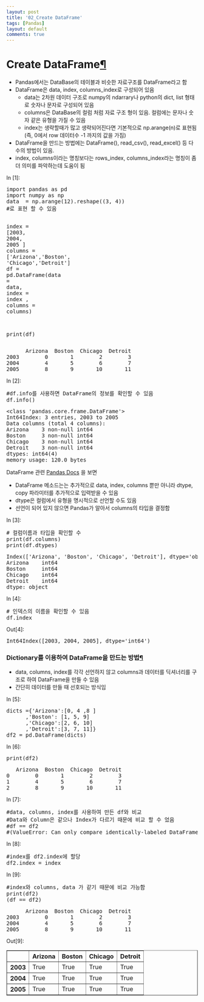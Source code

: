 ```yaml
---
layout: post
title: '02_Create DataFrame'
tags: [Pandas]
layout: default
comments: true
---
```


<div class="cell border-box-sizing text_cell rendered">
<div class="prompt input_prompt">
</div>
<div class="inner_cell">
<div class="text_cell_render border-box-sizing rendered_html">
<h1 id="Create-DataFrame">Create DataFrame<a class="anchor-link" href="#Create-DataFrame">&#182;</a></h1><ul>
<li>Pandas에서는 DataBase의 테이블과 비슷한 자료구조를 DataFrame라고 함</li>
<li>DataFrame은 data, index, columns_index로 구성되어 있음<ul>
<li>data는 2차원 데이터 구조로 numpy의 ndarrary나 python의 dict, list 형태로 숫자나 문자로 구성되어 있음</li>
<li>columns은 DataBase의 컬럼 처럼 자료 구조 형이 있음.  컬럼에는 문자나 숫자 같은 유형을 가질 수 있음</li>
<li>index는 생략할때가 많고 생략되어진다면 기본적으로 np.arange(n)로 표현됨(즉, 0에서 row 데이터수 -1 까지의 값을 가짐)</li>
</ul>
</li>
<li>DataFrame을 만드는 방법에는 DataFrame(), read_csv(), read_excel() 등 다수의 방법이 있음.</li>
<li>index, columns이라는 명칭보다는 rows_index, columns_index라는 명칭이 좀 더 의미를 파악하는데 도움이 됨</li>
</ul>

</div>
</div>
</div>
<div class="cell border-box-sizing code_cell rendered">
<div class="input">
<div class="prompt input_prompt">In&nbsp;[1]:</div>
<div class="inner_cell">
    <div class="input_area">
<div class=" highlight hl-ipython3"><pre><span></span><span class="kn">import</span> <span class="nn">pandas</span> <span class="k">as</span> <span class="nn">pd</span>
<span class="kn">import</span> <span class="nn">numpy</span> <span class="k">as</span> <span class="nn">np</span>
<span class="n">data</span>  <span class="o">=</span> <span class="n">np</span><span class="o">.</span><span class="n">arange</span><span class="p">(</span><span class="mi">12</span><span class="p">)</span><span class="o">.</span><span class="n">reshape</span><span class="p">((</span><span class="mi">3</span><span class="p">,</span> <span class="mi">4</span><span class="p">))</span>
<span class="c1">#로 표현 할 수 있음</span>


<span class="n">index</span> <span class="o">=</span> <span class="p">[</span><span class="mi">2003</span><span class="p">,</span> <span class="mi">2004</span><span class="p">,</span> <span class="mi">2005</span> <span class="p">]</span>
<span class="n">columns</span> <span class="o">=</span> <span class="p">[</span><span class="s1">&#39;Arizona&#39;</span><span class="p">,</span><span class="s1">&#39;Boston&#39;</span><span class="p">,</span> <span class="s1">&#39;Chicago&#39;</span><span class="p">,</span><span class="s1">&#39;Detroit&#39;</span><span class="p">]</span>
<span class="n">df</span> <span class="o">=</span> <span class="n">pd</span><span class="o">.</span><span class="n">DataFrame</span><span class="p">(</span><span class="n">data</span> <span class="o">=</span> <span class="n">data</span><span class="p">,</span> <span class="n">index</span> <span class="o">=</span> <span class="n">index</span> <span class="p">,</span> <span class="n">columns</span> <span class="o">=</span> <span class="n">columns</span><span class="p">)</span>

<span class="nb">print</span><span class="p">(</span><span class="n">df</span><span class="p">)</span>
</pre></div>

</div>
</div>
</div>

<div class="output_wrapper">
<div class="output">


<div class="output_area">
<div class="prompt"></div>

<div class="output_subarea output_stream output_stdout output_text">
<pre>      Arizona  Boston  Chicago  Detroit
2003        0       1        2        3
2004        4       5        6        7
2005        8       9       10       11
</pre>
</div>
</div>

</div>
</div>

</div>
<div class="cell border-box-sizing code_cell rendered">
<div class="input">
<div class="prompt input_prompt">In&nbsp;[2]:</div>
<div class="inner_cell">
    <div class="input_area">
<div class=" highlight hl-ipython3"><pre><span></span><span class="c1">#df.info를 사용하면 DataFrame의 정보를 확인할 수 있음</span>
<span class="n">df</span><span class="o">.</span><span class="n">info</span><span class="p">()</span>
</pre></div>

</div>
</div>
</div>

<div class="output_wrapper">
<div class="output">


<div class="output_area">
<div class="prompt"></div>

<div class="output_subarea output_stream output_stdout output_text">
<pre>&lt;class &#39;pandas.core.frame.DataFrame&#39;&gt;
Int64Index: 3 entries, 2003 to 2005
Data columns (total 4 columns):
Arizona    3 non-null int64
Boston     3 non-null int64
Chicago    3 non-null int64
Detroit    3 non-null int64
dtypes: int64(4)
memory usage: 120.0 bytes
</pre>
</div>
</div>

</div>
</div>

</div>
<div class="cell border-box-sizing text_cell rendered">
<div class="prompt input_prompt">
</div>
<div class="inner_cell">
<div class="text_cell_render border-box-sizing rendered_html">
<p>DataFrame 관련 <a href="https://pandas.pydata.org/pandas-docs/stable/generated/pandas.DataFrame.html">Pandas Docs</a> 을 보면</p>
<ul>
<li>DataFrame 메소드는는 추가적으로 data, index, columns 뿐만 아니라 dtype, copy 파라미터를 추가적으로 입력받을 수 있음</li>
<li>dtype은 컬럼에서 유형을 명시적으로 선언할 수도 있음</li>
<li>선언이 되어 있지 않으면 Pandas가 알아서 columns의 타입을 결정함</li>
</ul>

</div>
</div>
</div>
<div class="cell border-box-sizing code_cell rendered">
<div class="input">
<div class="prompt input_prompt">In&nbsp;[3]:</div>
<div class="inner_cell">
    <div class="input_area">
<div class=" highlight hl-ipython3"><pre><span></span><span class="c1"># 컬럼이름과 타입을 확인할 수</span>
<span class="nb">print</span><span class="p">(</span><span class="n">df</span><span class="o">.</span><span class="n">columns</span><span class="p">)</span>
<span class="nb">print</span><span class="p">(</span><span class="n">df</span><span class="o">.</span><span class="n">dtypes</span><span class="p">)</span>
</pre></div>

</div>
</div>
</div>

<div class="output_wrapper">
<div class="output">


<div class="output_area">
<div class="prompt"></div>

<div class="output_subarea output_stream output_stdout output_text">
<pre>Index([&#39;Arizona&#39;, &#39;Boston&#39;, &#39;Chicago&#39;, &#39;Detroit&#39;], dtype=&#39;object&#39;)
Arizona    int64
Boston     int64
Chicago    int64
Detroit    int64
dtype: object
</pre>
</div>
</div>

</div>
</div>

</div>
<div class="cell border-box-sizing code_cell rendered">
<div class="input">
<div class="prompt input_prompt">In&nbsp;[4]:</div>
<div class="inner_cell">
    <div class="input_area">
<div class=" highlight hl-ipython3"><pre><span></span><span class="c1"># 인덱스의 이름을 확인할 수 있음</span>
<span class="n">df</span><span class="o">.</span><span class="n">index</span>
</pre></div>

</div>
</div>
</div>

<div class="output_wrapper">
<div class="output">


<div class="output_area">
<div class="prompt output_prompt">Out[4]:</div>



<div class="output_text output_subarea output_execute_result">
<pre>Int64Index([2003, 2004, 2005], dtype=&#39;int64&#39;)</pre>
</div>

</div>

</div>
</div>

</div>
<div class="cell border-box-sizing text_cell rendered">
<div class="prompt input_prompt">
</div>
<div class="inner_cell">
<div class="text_cell_render border-box-sizing rendered_html">
<h3 id="Dictionary&#47484;-&#51060;&#50857;&#54616;&#50668;-DataFrame&#51012;-&#47564;&#46300;&#45716;--&#48169;&#48277;">Dictionary&#47484; &#51060;&#50857;&#54616;&#50668; DataFrame&#51012; &#47564;&#46300;&#45716;  &#48169;&#48277;<a class="anchor-link" href="#Dictionary&#47484;-&#51060;&#50857;&#54616;&#50668;-DataFrame&#51012;-&#47564;&#46300;&#45716;--&#48169;&#48277;">&#182;</a></h3><ul>
<li>data, columns, index를 각각 선언하지 않고 columns과 데이터를 딕셔너리를 구조로 하여 DataFrame을 만들 수 있음</li>
<li>간단히 데이터를 만들 때 선호되는 방식임</li>
</ul>

</div>
</div>
</div>
<div class="cell border-box-sizing code_cell rendered">
<div class="input">
<div class="prompt input_prompt">In&nbsp;[5]:</div>
<div class="inner_cell">
    <div class="input_area">
<div class=" highlight hl-ipython3"><pre><span></span><span class="n">dicts</span> <span class="o">=</span><span class="p">{</span><span class="s1">&#39;Arizona&#39;</span><span class="p">:[</span><span class="mi">0</span><span class="p">,</span> <span class="mi">4</span> <span class="p">,</span><span class="mi">8</span> <span class="p">]</span>
      <span class="p">,</span><span class="s1">&#39;Boston&#39;</span><span class="p">:</span> <span class="p">[</span><span class="mi">1</span><span class="p">,</span> <span class="mi">5</span><span class="p">,</span> <span class="mi">9</span><span class="p">]</span>
      <span class="p">,</span><span class="s1">&#39;Chicago&#39;</span><span class="p">:[</span><span class="mi">2</span><span class="p">,</span> <span class="mi">6</span><span class="p">,</span> <span class="mi">10</span><span class="p">]</span>
      <span class="p">,</span><span class="s1">&#39;Detroit&#39;</span><span class="p">:[</span><span class="mi">3</span><span class="p">,</span> <span class="mi">7</span><span class="p">,</span> <span class="mi">11</span><span class="p">]}</span>
<span class="n">df2</span> <span class="o">=</span> <span class="n">pd</span><span class="o">.</span><span class="n">DataFrame</span><span class="p">(</span><span class="n">dicts</span><span class="p">)</span>
</pre></div>

</div>
</div>
</div>

</div>
<div class="cell border-box-sizing code_cell rendered">
<div class="input">
<div class="prompt input_prompt">In&nbsp;[6]:</div>
<div class="inner_cell">
    <div class="input_area">
<div class=" highlight hl-ipython3"><pre><span></span><span class="nb">print</span><span class="p">(</span><span class="n">df2</span><span class="p">)</span>
</pre></div>

</div>
</div>
</div>

<div class="output_wrapper">
<div class="output">


<div class="output_area">
<div class="prompt"></div>

<div class="output_subarea output_stream output_stdout output_text">
<pre>   Arizona  Boston  Chicago  Detroit
0        0       1        2        3
1        4       5        6        7
2        8       9       10       11
</pre>
</div>
</div>

</div>
</div>

</div>
<div class="cell border-box-sizing code_cell rendered">
<div class="input">
<div class="prompt input_prompt">In&nbsp;[7]:</div>
<div class="inner_cell">
    <div class="input_area">
<div class=" highlight hl-ipython3"><pre><span></span><span class="c1">#data, columns, index를 사용하여 만든 df와 비교</span>
<span class="c1">#Data와 Column은 같으나 Index가 다르기 때문에 비교 할 수 었음</span>
<span class="c1">#df == df2</span>
<span class="c1">#(ValueError: Can only compare identically-labeled DataFrame objects)</span>
</pre></div>

</div>
</div>
</div>

</div>
<div class="cell border-box-sizing code_cell rendered">
<div class="input">
<div class="prompt input_prompt">In&nbsp;[8]:</div>
<div class="inner_cell">
    <div class="input_area">
<div class=" highlight hl-ipython3"><pre><span></span><span class="c1">#index를 df2.index에 할당</span>
<span class="n">df2</span><span class="o">.</span><span class="n">index</span> <span class="o">=</span> <span class="n">index</span>
</pre></div>

</div>
</div>
</div>

</div>
<div class="cell border-box-sizing code_cell rendered">
<div class="input">
<div class="prompt input_prompt">In&nbsp;[9]:</div>
<div class="inner_cell">
    <div class="input_area">
<div class=" highlight hl-ipython3"><pre><span></span><span class="c1">#index와 columns, data 가 같기 때문에 비교 가능함</span>
<span class="nb">print</span><span class="p">(</span><span class="n">df2</span><span class="p">)</span>
<span class="p">(</span><span class="n">df</span> <span class="o">==</span> <span class="n">df2</span><span class="p">)</span>
</pre></div>

</div>
</div>
</div>

<div class="output_wrapper">
<div class="output">


<div class="output_area">
<div class="prompt"></div>

<div class="output_subarea output_stream output_stdout output_text">
<pre>      Arizona  Boston  Chicago  Detroit
2003        0       1        2        3
2004        4       5        6        7
2005        8       9       10       11
</pre>
</div>
</div>

<div class="output_area">
<div class="prompt output_prompt">Out[9]:</div>


<div class="output_html rendered_html output_subarea output_execute_result">
<div>
<style>
    .dataframe thead tr:only-child th {
        text-align: right;
    }

    .dataframe thead th {
        text-align: left;
    }

    .dataframe tbody tr th {
        vertical-align: top;
    }
</style>
<table border="1" class="dataframe">
  <thead>
    <tr style="text-align: right;">
      <th></th>
      <th>Arizona</th>
      <th>Boston</th>
      <th>Chicago</th>
      <th>Detroit</th>
    </tr>
  </thead>
  <tbody>
    <tr>
      <th>2003</th>
      <td>True</td>
      <td>True</td>
      <td>True</td>
      <td>True</td>
    </tr>
    <tr>
      <th>2004</th>
      <td>True</td>
      <td>True</td>
      <td>True</td>
      <td>True</td>
    </tr>
    <tr>
      <th>2005</th>
      <td>True</td>
      <td>True</td>
      <td>True</td>
      <td>True</td>
    </tr>
  </tbody>
</table>
</div>
</div>

</div>

</div>
</div>

</div>
 

